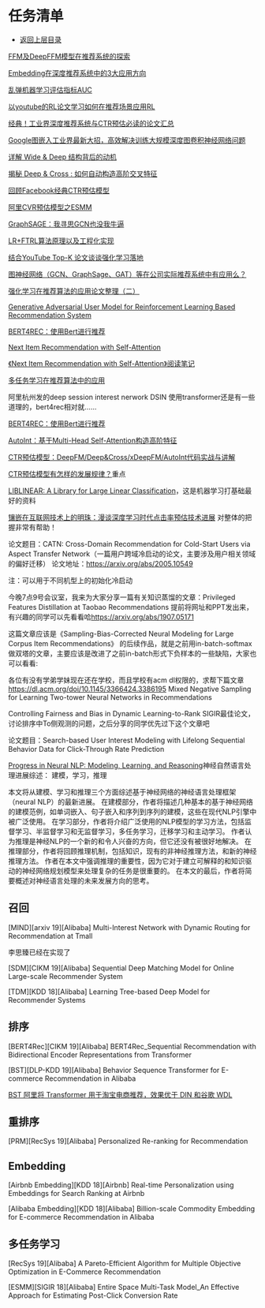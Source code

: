 # 任务清单

* [返回上层目录](../README.md)




[FFM及DeepFFM模型在推荐系统的探索](https://zhuanlan.zhihu.com/p/67795161)

[Embedding在深度推荐系统中的3大应用方向](https://zhuanlan.zhihu.com/p/67218758)

[乱弹机器学习评估指标AUC](https://zhuanlan.zhihu.com/p/52930683)

[以youtube的RL论文学习如何在推荐场景应用RL](https://zhuanlan.zhihu.com/p/77494496)

[经典！工业界深度推荐系统与CTR预估必读的论文汇总](https://zhuanlan.zhihu.com/p/83103245)

[Google图嵌入工业界最新大招，高效解决训练大规模深度图卷积神经网络问题](https://zhuanlan.zhihu.com/p/85950252)

[详解 Wide & Deep 结构背后的动机](https://zhuanlan.zhihu.com/p/53361519)

[揭秘 Deep & Cross : 如何自动构造高阶交叉特征](https://zhuanlan.zhihu.com/p/55234968)

[回顾Facebook经典CTR预估模型](https://zhuanlan.zhihu.com/p/57987311)

[阿里CVR预估模型之ESMM](https://zhuanlan.zhihu.com/p/57481330)

[GraphSAGE：我寻思GCN也没我牛逼](https://zhuanlan.zhihu.com/p/74242097)

[LR+FTRL算法原理以及工程化实现](https://zhuanlan.zhihu.com/p/55135954)

[结合YouTube Top-K 论文谈谈强化学习落地](https://zhuanlan.zhihu.com/p/92839767)

[图神经网络（GCN、GraphSage、GAT）等在公司实际推荐系统中有应用么？](https://www.zhihu.com/question/315872728)

[强化学习在推荐算法的应用论文整理（二）](https://zhuanlan.zhihu.com/p/77694065)

[Generative Adversarial User Model for Reinforcement Learning Based Recommendation System](http://proceedings.mlr.press/v97/chen19f/chen19f.pdf)

[BERT4REC：使用Bert进行推荐](https://zhuanlan.zhihu.com/p/97123417)

[Next Item Recommendation with Self-Attention](https://blog.csdn.net/qq_40210472/article/details/89819021)

[《Next Item Recommendation with Self-Attention》阅读笔记](http://www.rabin.tech/2019/01/11/%E3%80%8ANext-Item-Recommendation-with-Self-Attention%E3%80%8B%E9%98%85%E8%AF%BB%E7%AC%94%E8%AE%B0/)

[多任务学习在推荐算法中的应用](https://zhuanlan.zhihu.com/p/109835504)

阿里杭州发的deep session interest nerwork DSIN 使用transformer还是有一些道理的，bert4rec相对就……

[BERT4REC：使用Bert进行推荐](https://zhuanlan.zhihu.com/p/97123417)

[AutoInt：基于Multi-Head Self-Attention构造高阶特征](https://zhuanlan.zhihu.com/p/60185134)

[CTR预估模型：DeepFM/Deep&Cross/xDeepFM/AutoInt代码实战与讲解](https://zhuanlan.zhihu.com/p/109933924)

[CTR预估模型有怎样的发展规律？](https://www.zhihu.com/question/363531892/answer/1062392197)重点

[LIBLINEAR: A Library for Large Linear Classification](https://www.csie.ntu.edu.tw/~cjlin/papers/liblinear.pdf)，这是机器学习打基础最好的资料

[镶嵌在互联网技术上的明珠：漫谈深度学习时代点击率预估技术进展](https://zhuanlan.zhihu.com/p/54822778) 对整体的把握非常有帮助！

论文题目：CATN:  Cross-Domain Recommendation for Cold-Start Users via Aspect Transfer Network（一篇用户跨域冷启动的论文，主要涉及用户相关领域的偏好迁移）
论文地址：<https://arxiv.org/abs/2005.10549>

注：可以用于不同机型上的初始化冷启动

 今晚7点9号会议室，我来为大家分享一篇有关知识蒸馏的文章：Privileged Features Distillation at Taobao Recommendations
提前将网址和PPT发出来，有兴趣的同学可以先看看哈<https://arxiv.org/abs/1907.05171>

这篇文章应该是《Sampling-Bias-Corrected
Neural Modeling for Large Corpus Item Recommendations》
的后续作品，就是之前用in-batch-softmax做双塔的文章，主要应该是改进了之前in-batch形式下负样本的一些缺陷，大家也可以看看:

各位有没有学弟学妹现在还在学校，而且学校有acm dl权限的，求帮下篇文章
<https://dl.acm.org/doi/10.1145/3366424.3386195>
Mixed Negative Sampling for Learning Two-tower Neural Networks in Recommendations

Controlling Fairness and Bias in Dynamic Learning-to-Rank SIGIR最佳论文，讨论排序中To侧观测的问题，之后分享的同学优先过下这个文章吧

论文题目：Search-based User Interest Modeling with Lifelong Sequential Behavior Data for Click-Through Rate Prediction

[Progress in Neural NLP: Modeling, Learning, and Reasoning](https://www.sciencedirect.com/science/article/pii/S2095809919304928)神经自然语言处理进展综述： 建模，学习，推理

本文将从建模、学习和推理三个方面综述基于神经网络的神经语言处理框架（neural NLP）的最新进展。 在建模部分，作者将描述几种基本的基于神经网络的建模范例，如单词嵌入、句子嵌入和序列到序列的建模，这些在现代NLP引擎中被广泛使用。 在学习部分，作者将介绍广泛使用的NLP模型的学习方法，包括监督学习、半监督学习和无监督学习，多任务学习，迁移学习和主动学习。 作者认为推理是神经NLP的一个新的和令人兴奋的方向，但它还没有被很好地解决。 在推理部分，作者将回顾推理机制，包括知识，现有的非神经推理方法，和新的神经推理方法。 作者在本文中强调推理的重要性，因为它对于建立可解释的和知识驱动的神经网络规划模型来处理复杂的任务是很重要的。 在本文的最后，作者将简要概述对神经语言处理的未来发展方向的思考。





## 召回

[MIND][arxiv 19][Alibaba] Multi-Interest Network with Dynamic Routing for Recommendation at Tmall

李思臻已经在实现了

[SDM][CIKM 19][Alibaba] Sequential Deep Matching Model for Online Large-scale Recommender System

[TDM][KDD 18][Alibaba] Learning Tree-based Deep Model for Recommender Systems

## 排序

[BERT4Rec][CIKM 19][Alibaba] BERT4Rec_Sequential Recommendation with Bidirectional Encoder Representations from Transformer

[BST][DLP-KDD 19][Alibaba] Behavior Sequence Transformer for E-commerce Recommendation in Alibaba

[BST 阿里将 Transformer 用于淘宝电商推荐，效果优于 DIN 和谷歌 WDL](https://www.infoq.cn/article/OJvS7h8JXvD4XCW*qldw)

## 重排序

[PRM][RecSys 19][Alibaba] Personalized Re-ranking for Recommendation

## Embedding

[Airbnb Embedding][KDD 18][Airbnb] Real-time Personalization using Embeddings for Search Ranking at Airbnb

[Alibaba Embedding][KDD 18][Alibaba] Billion-scale Commodity Embedding for E-commerce Recommendation in Alibaba

## 多任务学习

[RecSys 19][Alibaba] A Pareto-Efficient Algorithm for Multiple Objective Optimization in E-Commerce Recommendation

[ESMM][SIGIR 18][Alibaba] Entire Space Multi-Task Model_An Effective Approach for Estimating Post-Click Conversion Rate